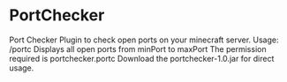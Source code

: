# PortChecker
Port Checker Plugin to check open ports on your minecraft server.
Usage: /portc <minPort> <maxPort>
Displays all open ports from minPort to maxPort
The permission required is portchecker.portc 
Download the portchecker-1.0.jar for direct usage.
    
